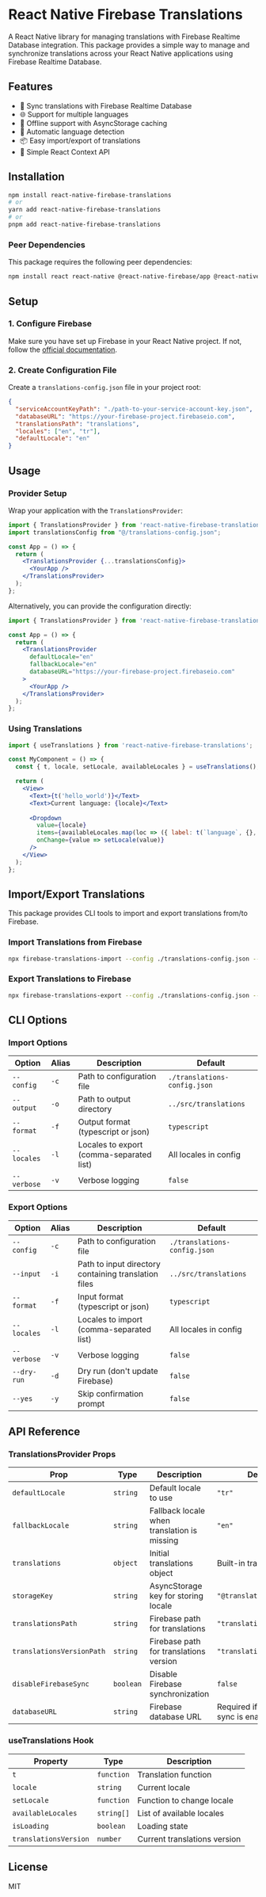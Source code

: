 # React Native Firebase Translations

A React Native library for managing translations with Firebase Realtime Database integration. This package provides a simple way to manage and synchronize translations across your React Native applications using Firebase Realtime Database.

## Features

- 🔄 Sync translations with Firebase Realtime Database
- 🌐 Support for multiple languages
- 📱 Offline support with AsyncStorage caching
- 🔄 Automatic language detection
- 📦 Easy import/export of translations
- 🧩 Simple React Context API

## Installation

```bash
npm install react-native-firebase-translations
# or
yarn add react-native-firebase-translations
# or
pnpm add react-native-firebase-translations
```

### Peer Dependencies

This package requires the following peer dependencies:

```bash
npm install react react-native @react-native-firebase/app @react-native-firebase/database @react-native-async-storage
```

## Setup

### 1. Configure Firebase

Make sure you have set up Firebase in your React Native project. If not, follow the [official documentation](https://rnfirebase.io/).

### 2. Create Configuration File

Create a `translations-config.json` file in your project root:

```json
{
  "serviceAccountKeyPath": "./path-to-your-service-account-key.json",
  "databaseURL": "https://your-firebase-project.firebaseio.com",
  "translationsPath": "translations",
  "locales": ["en", "tr"],
  "defaultLocale": "en"
}
```

## Usage

### Provider Setup

Wrap your application with the `TranslationsProvider`:

```jsx
import { TranslationsProvider } from 'react-native-firebase-translations';
import translationsConfig from "@/translations-config.json";

const App = () => {
  return (
    <TranslationsProvider {...translationsConfig}>
      <YourApp />
    </TranslationsProvider>
  );
};
```

Alternatively, you can provide the configuration directly:

```jsx
import { TranslationsProvider } from 'react-native-firebase-translations';

const App = () => {
  return (
    <TranslationsProvider
      defaultLocale="en"
      fallbackLocale="en"
      databaseURL="https://your-firebase-project.firebaseio.com"
    >
      <YourApp />
    </TranslationsProvider>
  );
};
```

### Using Translations

```jsx
import { useTranslations } from 'react-native-firebase-translations';

const MyComponent = () => {
  const { t, locale, setLocale, availableLocales } = useTranslations();

  return (
    <View>
      <Text>{t('hello_world')}</Text>
      <Text>Current language: {locale}</Text>
      
      <Dropdown
        value={locale}
        items={availableLocales.map(loc => ({ label: t(`language`, {}, loc), value: loc }))}
        onChange={value => setLocale(value)}
      />
    </View>
  );
};
```

## Import/Export Translations

This package provides CLI tools to import and export translations from/to Firebase.

### Import Translations from Firebase

```bash
npx firebase-translations-import --config ./translations-config.json --output ./src/translations
```

### Export Translations to Firebase

```bash
npx firebase-translations-export --config ./translations-config.json --input ./src/translations
```

## CLI Options

### Import Options

| Option | Alias | Description | Default |
|--------|-------|-------------|---------|
| `--config` | `-c` | Path to configuration file | `./translations-config.json` |
| `--output` | `-o` | Path to output directory | `../src/translations` |
| `--format` | `-f` | Output format (typescript or json) | `typescript` |
| `--locales` | `-l` | Locales to export (comma-separated list) | All locales in config |
| `--verbose` | `-v` | Verbose logging | `false` |

### Export Options

| Option | Alias | Description | Default |
|--------|-------|-------------|---------|
| `--config` | `-c` | Path to configuration file | `./translations-config.json` |
| `--input` | `-i` | Path to input directory containing translation files | `../src/translations` |
| `--format` | `-f` | Input format (typescript or json) | `typescript` |
| `--locales` | `-l` | Locales to import (comma-separated list) | All locales in config |
| `--verbose` | `-v` | Verbose logging | `false` |
| `--dry-run` | `-d` | Dry run (don't update Firebase) | `false` |
| `--yes` | `-y` | Skip confirmation prompt | `false` |

## API Reference

### TranslationsProvider Props

| Prop | Type | Description | Default |
|------|------|-------------|---------|
| `defaultLocale` | `string` | Default locale to use | `"tr"` |
| `fallbackLocale` | `string` | Fallback locale when translation is missing | `"en"` |
| `translations` | `object` | Initial translations object | Built-in translations |
| `storageKey` | `string` | AsyncStorage key for storing locale | `"@translations:locale"` |
| `translationsPath` | `string` | Firebase path for translations | `"translations"` |
| `translationsVersionPath` | `string` | Firebase path for translations version | `"translations_version"` |
| `disableFirebaseSync` | `boolean` | Disable Firebase synchronization | `false` |
| `databaseURL` | `string` | Firebase database URL | Required if Firebase sync is enabled |

### useTranslations Hook

| Property | Type | Description |
|----------|------|-------------|
| `t` | `function` | Translation function |
| `locale` | `string` | Current locale |
| `setLocale` | `function` | Function to change locale |
| `availableLocales` | `string[]` | List of available locales |
| `isLoading` | `boolean` | Loading state |
| `translationsVersion` | `number` | Current translations version |

## License

MIT
